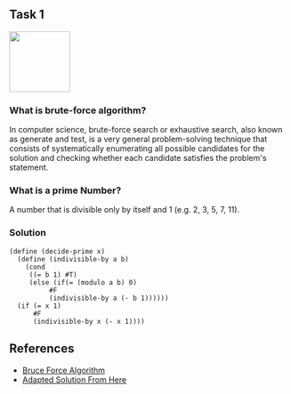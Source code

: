 ## Task 1

<p><img src="Resources/1.png width="803" height="109"></p>

### What is brute-force algorithm? 
In computer science, brute-force search or exhaustive search, also known as generate and test, is a very general problem-solving technique that consists of systematically enumerating all possible candidates for the solution and checking whether each candidate satisfies the problem's statement.

### What is a prime Number?
A number that is divisible only by itself and 1 (e.g. 2, 3, 5, 7, 11).

### Solution
```Racket
(define (decide-prime x)
  (define (indivisible-by a b)
    (cond
     ((= b 1) #T)
     (else (if(= (modulo a b) 0)
          #F
          (indivisible-by a (- b 1))))))
  (if (= x 1)
      #F
      (indivisible-by x (- x 1))))
```

## References
* [Bruce Force Algorithm](https://en.wikipedia.org/wiki/Brute-force_search)
* [Adapted Solution From Here](https://stackoverflow.com/questions/3345626/finding-a-prime-number-in-scheme-using-natural-recursion?rq=1)
